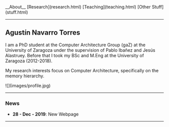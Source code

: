<div style="display: flex; justify-content: flex-end">
__About__
[Research](research.html)
[Teaching](teaching.html)
[Other Stuff](stuff.html)
</div>

---

## Agustín Navarro Torres

<div class="parent">
<div class="leftSide">
I am a PhD student at the Computer Architecture Group (gaZ) at the University of 
Zaragoza under the supervision of Pablo Ibañez and Jesús Alastruey. 
Before that I took my BSc and M.Eng at the University of Zaragoza (2012-2018).

My research interests focus on Computer Architecture, specifically on the memory
hierarchy.
</div>

<div class="rightSide">
![](images/profile.jpg)
</div>
</div>

---

### News

* __28 - Dec - 2019__: New Webpage

---
